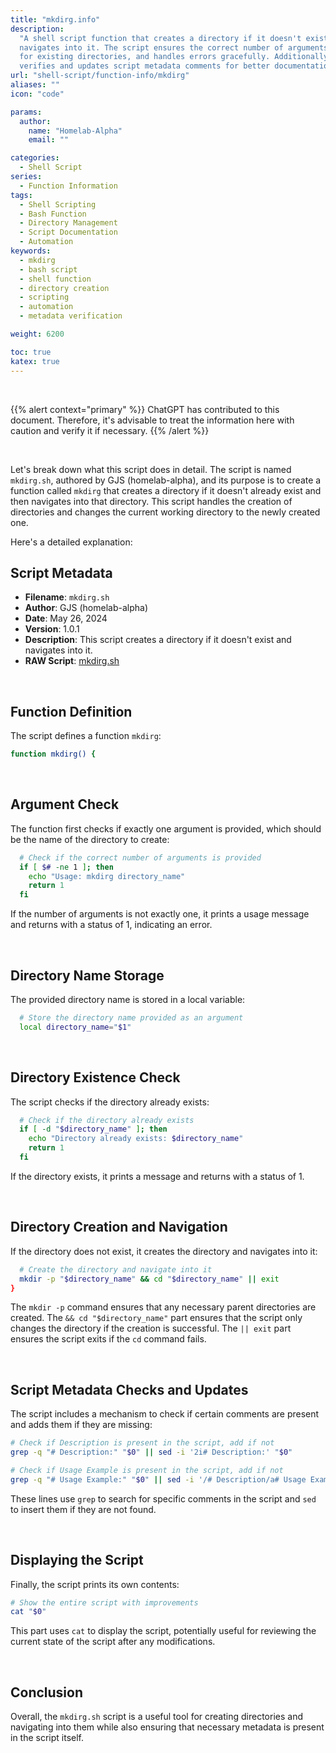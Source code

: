 ```yaml
---
title: "mkdirg.info"
description:
  "A shell script function that creates a directory if it doesn't exist and
  navigates into it. The script ensures the correct number of arguments, checks
  for existing directories, and handles errors gracefully. Additionally, it
  verifies and updates script metadata comments for better documentation."
url: "shell-script/function-info/mkdirg"
aliases: ""
icon: "code"

params:
  author:
    name: "Homelab-Alpha"
    email: ""

categories:
  - Shell Script
series:
  - Function Information
tags:
  - Shell Scripting
  - Bash Function
  - Directory Management
  - Script Documentation
  - Automation
keywords:
  - mkdirg
  - bash script
  - shell function
  - directory creation
  - scripting
  - automation
  - metadata verification

weight: 6200

toc: true
katex: true
---
```


<br />

{{% alert context="primary" %}}
ChatGPT has contributed to this document. Therefore, it's advisable to treat the
information here with caution and verify it if necessary. {{% /alert %}}

<br />

Let's break down what this script does in detail. The script is named
`mkdirg.sh`, authored by GJS (homelab-alpha), and its purpose is to create a
function called `mkdirg` that creates a directory if it doesn't already exist
and then navigates into that directory. This script handles the creation of
directories and changes the current working directory to the newly created one.

Here's a detailed explanation:

## Script Metadata

- **Filename**: `mkdirg.sh`
- **Author**: GJS (homelab-alpha)
- **Date**: May 26, 2024
- **Version**: 1.0.1
- **Description**: This script creates a directory if it doesn't exist and
  navigates into it.
- **RAW Script**: [mkdirg.sh]

<br />

## Function Definition

The script defines a function `mkdirg`:

```bash
function mkdirg() {
```

<br />

## Argument Check

The function first checks if exactly one argument is provided, which should be
the name of the directory to create:

```bash
  # Check if the correct number of arguments is provided
  if [ $# -ne 1 ]; then
    echo "Usage: mkdirg directory_name"
    return 1
  fi
```

If the number of arguments is not exactly one, it prints a usage message and
returns with a status of 1, indicating an error.

<br />

## Directory Name Storage

The provided directory name is stored in a local variable:

```bash
  # Store the directory name provided as an argument
  local directory_name="$1"
```

<br />

## Directory Existence Check

The script checks if the directory already exists:

```bash
  # Check if the directory already exists
  if [ -d "$directory_name" ]; then
    echo "Directory already exists: $directory_name"
    return 1
  fi
```

If the directory exists, it prints a message and returns with a status of 1.

<br />

## Directory Creation and Navigation

If the directory does not exist, it creates the directory and navigates into it:

```bash
  # Create the directory and navigate into it
  mkdir -p "$directory_name" && cd "$directory_name" || exit
}
```

The `mkdir -p` command ensures that any necessary parent directories are
created. The `&& cd "$directory_name"` part ensures that the script only changes
the directory if the creation is successful. The `|| exit` part ensures the
script exits if the `cd` command fails.

<br />

## Script Metadata Checks and Updates

The script includes a mechanism to check if certain comments are present and
adds them if they are missing:

```bash
# Check if Description is present in the script, add if not
grep -q "# Description:" "$0" || sed -i '2i# Description:' "$0"

# Check if Usage Example is present in the script, add if not
grep -q "# Usage Example:" "$0" || sed -i '/# Description/a# Usage Example:' "$0"
```

These lines use `grep` to search for specific comments in the script and `sed`
to insert them if they are not found.

<br />

## Displaying the Script

Finally, the script prints its own contents:

```bash
# Show the entire script with improvements
cat "$0"
```

This part uses `cat` to display the script, potentially useful for reviewing the
current state of the script after any modifications.

<br />

## Conclusion

Overall, the `mkdirg.sh` script is a useful tool for creating directories and
navigating into them while also ensuring that necessary metadata is present in
the script itself.

[mkdirg.sh]:
  https://raw.githubusercontent.com/homelab-alpha/shell-script/main/functions/mkdirg.sh
